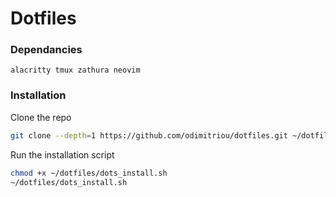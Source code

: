 # Dotfiles
### Dependancies
```
alacritty tmux zathura neovim
```
### Installation
Clone the repo
```bash
git clone --depth=1 https://github.com/odimitriou/dotfiles.git ~/dotfiles
```
Run the installation script
```bash
chmod +x ~/dotfiles/dots_install.sh
~/dotfiles/dots_install.sh
```

